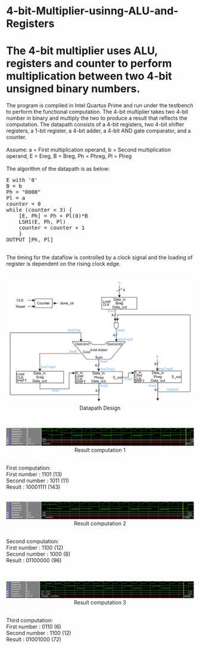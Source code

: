 # 4-bit-Multiplier-usinng-ALU-and-Registers
# The 4-bit multiplier uses ALU, registers and counter to perform multiplication between two 4-bit unsigned binary numbers.

The program is compiled in Intel Quartus Prime and run under the testbench to perform the functional computation.
The 4-bit multiplier takes two 4-bit number in binary and multiply the two to produce a result that reflects the computation.
The datapath consists of a 4-bit registers, two 4-bit shifter registers, a 1-bit register, a 4-bit adder, a 4-bit AND gate comparator, and a counter.
<br /><br />
Assume: a = First multiplication operand, b = Second multiplication operand, E = Ereg, B = Breg, Ph = Phreg, Pl = Plreg
<br /><br />
The algorithm of the datapath is as below: <br />
<pre>
E with '0' 
B = b
Ph = "0000"
Pl = a 
counter = 0 
while (counter < 3) {
    [E, Ph] = Ph + Pl(0)*B 
    LSH1(E, Ph, Pl) 
    counter = counter + 1 
    } 
OUTPUT [Ph, Pl]
</pre>
<br />
The timing for the dataflow is controlled by a clock signal and the loading of register is dependent on the rising clock edge.
<br />
<br />
<p align="center">
  <img src="Sources/Datapath design.png"><br />
  Datapath Design
</p>

<br />
<p align="center">
  <img src="Sources/Output1.png"/><br />
  Result computation 1
</p>
<br />
First computation:<br />
First number  : 1101 (13)<br />
Second number : 1011 (11)<br />
Result        : 10001111 (143)<br />

<br />
<p align="center">
  <img src="Sources/Output2.png"/><br />
  Result computation 2
</p>
<br />
Second computation:<br />
First number  : 1100 (12)<br />
Second number : 1000 (8)<br />
Result        : 01100000 (96)<br />
<br />

<br />
<p align="center">
  <img src="Sources/Output3.png"/><br />
  Result computation 3
</p>
<br />
Third computation:<br />
First number  : 0110 (6)<br />
Second number : 1100 (12)<br />
Result        : 01001000 (72)<br />
<br />
